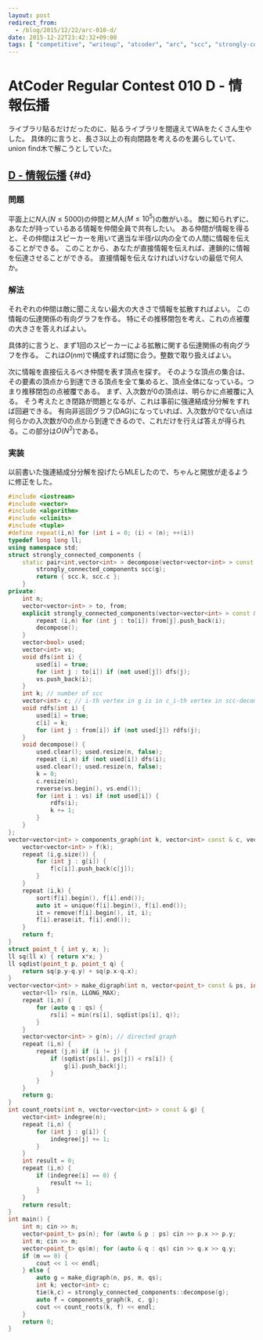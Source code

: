 ```yaml
---
layout: post
redirect_from:
  - /blog/2015/12/22/arc-010-d/
date: 2015-12-22T23:42:32+09:00
tags: [ "competitive", "writeup", "atcoder", "arc", "scc", "strongly-connected-components-decomposition", "dag", "directed-acyclic-graph", "graph" ]
---
```


# AtCoder Regular Contest 010 D - 情報伝播

ライブラリ貼るだけだったのに、貼るライブラリを間違えてWAをたくさん生やした。
具体的に言うと、長さ3以上の有向閉路を考えるのを漏らしていて、union find木で解こうとしていた。

<!-- more -->

## [D - 情報伝播](https://beta.atcoder.jp/contests/arc010/tasks/arc010_4) {#d}

### 問題

平面上に$N$人($N \le 5000$)の仲間と$M$人($M \le 10^5$)の敵がいる。
敵に知られずに、あなたが持っているある情報を仲間全員で共有したい。
ある仲間が情報を得ると、その仲間はスピーカーを用いて適当な半径$r$以内の全ての人間に情報を伝えることができる。
このことから、あなたが直接情報を伝えれば、連鎖的に情報を伝達させることができる。
直接情報を伝えなければいけないの最低で何人か。

### 解法

それぞれの仲間は敵に聞こえない最大の大きさで情報を拡散すればよい。
この情報の伝達関係の有向グラフを作る。
特にその推移閉包を考え、これの点被覆の大きさを答えればよい。

具体的に言うと、まず1回のスピーカーによる拡散に関する伝達関係の有向グラフを作る。
これは$O(nm)$で構成すれば間に合う。整数で取り扱えばよい。

次に情報を直接伝えるべき仲間を表す頂点を探す。
そのような頂点の集合は、その要素の頂点から到達できる頂点を全て集めると、頂点全体になっている。つまり推移閉包の点被覆である。
まず、入次数が$0$の頂点は、明らかに点被覆に入る。
そう考えたとき閉路が問題となるが、これは事前に強連結成分分解をすれば回避できる。
有向非巡回グラフ(DAG)になっていれば、入次数が$0$でない点は何らかの入次数が$0$の点から到達できるので、これだけを行えば答えが得られる。この部分は$O(N^2)$である。

### 実装

以前書いた強連結成分分解を投げたらMLEしたので、ちゃんと開放が走るように修正をした。

``` c++
#include <iostream>
#include <vector>
#include <algorithm>
#include <climits>
#include <tuple>
#define repeat(i,n) for (int i = 0; (i) < (n); ++(i))
typedef long long ll;
using namespace std;
struct strongly_connected_components {
    static pair<int,vector<int> > decompose(vector<vector<int> > const & g) {
        strongly_connected_components scc(g);
        return { scc.k, scc.c };
    }
private:
    int n;
    vector<vector<int> > to, from;
    explicit strongly_connected_components(vector<vector<int> > const & g) : n(g.size()), to(g), from(n) {
        repeat (i,n) for (int j : to[i]) from[j].push_back(i);
        decompose();
    }
    vector<bool> used;
    vector<int> vs;
    void dfs(int i) {
        used[i] = true;
        for (int j : to[i]) if (not used[j]) dfs(j);
        vs.push_back(i);
    }
    int k; // number of scc
    vector<int> c; // i-th vertex in g is in c_i-th vertex in scc-decomposed g
    void rdfs(int i) {
        used[i] = true;
        c[i] = k;
        for (int j : from[i]) if (not used[j]) rdfs(j);
    }
    void decompose() {
        used.clear(); used.resize(n, false);
        repeat (i,n) if (not used[i]) dfs(i);
        used.clear(); used.resize(n, false);
        k = 0;
        c.resize(n);
        reverse(vs.begin(), vs.end());
        for (int i : vs) if (not used[i]) {
            rdfs(i);
            k += 1;
        }
    }
};
vector<vector<int> > components_graph(int k, vector<int> const & c, vector<vector<int> > const & g) {
    vector<vector<int> > f(k);
    repeat (i,g.size()) {
        for (int j : g[i]) {
            f[c[i]].push_back(c[j]);
        }
    }
    repeat (i,k) {
        sort(f[i].begin(), f[i].end());
        auto it = unique(f[i].begin(), f[i].end());
        it = remove(f[i].begin(), it, i);
        f[i].erase(it, f[i].end());
    }
    return f;
}
struct point_t { int y, x; };
ll sq(ll x) { return x*x; }
ll sqdist(point_t p, point_t q) {
    return sq(p.y-q.y) + sq(p.x-q.x);
}
vector<vector<int> > make_digraph(int n, vector<point_t> const & ps, int m, vector<point_t> const & qs) {
    vector<ll> rs(n, LLONG_MAX);
    repeat (i,n) {
        for (auto q : qs) {
            rs[i] = min(rs[i], sqdist(ps[i], q));
        }
    }
    vector<vector<int> > g(n); // directed graph
    repeat (i,n) {
        repeat (j,n) if (i != j) {
            if (sqdist(ps[i], ps[j]) < rs[i]) {
                g[i].push_back(j);
            }
        }
    }
    return g;
}
int count_roots(int n, vector<vector<int> > const & g) {
    vector<int> indegree(n);
    repeat (i,n) {
        for (int j : g[i]) {
            indegree[j] += 1;
        }
    }
    int result = 0;
    repeat (i,n) {
        if (indegree[i] == 0) {
            result += 1;
        }
    }
    return result;
}
int main() {
    int n; cin >> n;
    vector<point_t> ps(n); for (auto & p : ps) cin >> p.x >> p.y;
    int m; cin >> m;
    vector<point_t> qs(m); for (auto & q : qs) cin >> q.x >> q.y;
    if (m == 0) {
        cout << 1 << endl;
    } else {
        auto g = make_digraph(n, ps, m, qs);
        int k; vector<int> c;
        tie(k,c) = strongly_connected_components::decompose(g);
        auto f = components_graph(k, c, g);
        cout << count_roots(k, f) << endl;
    }
    return 0;
}
```
